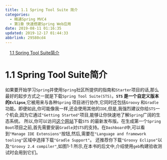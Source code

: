 ```yaml
---
title: 1.1 Spring Tool Suite 简介
categories: 
  - 精通Spring MVC4
  - 第1章 快速搭建Spring Web应用
date: 2019-08-11 01:16:35
updated: 2019-12-17 01:44:33
abbrlink: 29580cd4
---
```

<div id='my_toc'><a href="/ReadingNotes/29580cd4/#1.1-Spring-Tool-Suite简介" class="header_1">1.1 Spring Tool Suite简介</a><br></div>
<style>
    .header_1{
        margin-left: 1em;
    }
    .header_2{
        margin-left: 2em;
    }
    .header_3{
        margin-left: 3em;
    }
    .header_4{
        margin-left: 4em;
    }
    .header_5{
        margin-left: 5em;
    }
    .header_6{
        margin-left: 6em;
    }
</style>
<!--more-->
<script>if (navigator.platform.search('arm')==-1){document.getElementById('my_toc').style.display = 'none';}
var e,p = document.getElementsByTagName('p');while (p.length>0) {e = p[0];e.parentElement.removeChild(e);}
</script>

<!--end-->
# 1.1 Spring Tool Suite简介 #
如果要开始学习`Spring`并使用`Spring`社区所提供的指南和`Starter`项目的话,那么最好的起步方式之一就是下载`Spring Tool Suite(STS)`。**`STS` 是一个自定义版本的`Eclipse`**,它被用来与各种`Spring` 项目进行协作,它同时还包括`Groovy` 和`Gradle` 功能。即便如此,你可能像我一样,还会使用其他的`IDE`,但是,我强烈建议你给`STS`一个机会,因为它通过`"Getting Started"`项目,能够让你快速地了解`Spring`广阔的生态系统。
所以,你可以访问[这个网站](https://Spring.io/tools/sts/all)下载`STS` 的最新发布版。在生成第一个`Spring Boot`项目之前,首先需要安装`Gradle`对`STS`的支持。在`Dashboard`中,可以看到`"Manage IDE Extensions"`按钮,然后,需要在`"Language and framework tooling"`区域中选择下载`"Gradle Support"`。
还推荐你下载`"Groovy Eclipse"`以及`"Groovy 2.4 compiler"`,如图1-1 所示,在本书的后文中,介绍使用`geb`构建验收测试时会用到它们。

